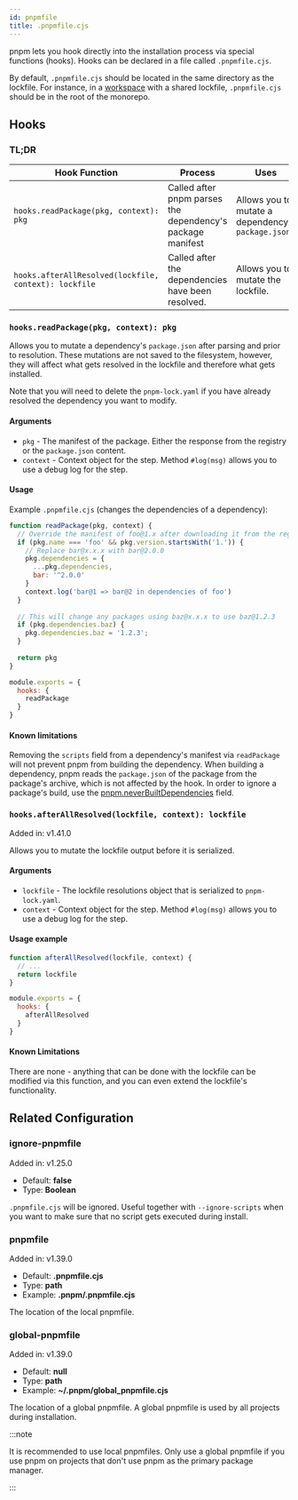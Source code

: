 ```yaml
---
id: pnpmfile
title: .pnpmfile.cjs
---
```


pnpm lets you hook directly into the installation process via special functions
(hooks). Hooks can be declared in a file called `.pnpmfile.cjs`.

By default, `.pnpmfile.cjs` should be located in the same directory as the
lockfile. For instance, in a [workspace](workspaces.md) with a shared lockfile,
`.pnpmfile.cjs` should be in the root of the monorepo.

## Hooks

### TL;DR

| Hook Function                                         | Process                                                    | Uses                                               |
|-------------------------------------------------------|------------------------------------------------------------|----------------------------------------------------|
| `hooks.readPackage(pkg, context): pkg`                | Called after pnpm parses the dependency's package manifest | Allows you to mutate a dependency's `package.json` |
| `hooks.afterAllResolved(lockfile, context): lockfile` | Called after the dependencies have been resolved.          | Allows you to mutate the lockfile.                 |

### `hooks.readPackage(pkg, context): pkg`

Allows you to mutate a dependency's `package.json` after parsing and prior to
resolution. These mutations are not saved to the filesystem, however, they will
affect what gets resolved in the lockfile and therefore what gets installed.

Note that you will need to delete the `pnpm-lock.yaml` if you have already
resolved the dependency you want to modify.

#### Arguments

* `pkg` - The manifest of the package. Either the response from the registry or
the `package.json` content.
* `context` - Context object for the step. Method `#log(msg)` allows you to use
a debug log for the step.

#### Usage

Example `.pnpmfile.cjs` (changes the dependencies of a dependency):

```js
function readPackage(pkg, context) {
  // Override the manifest of foo@1.x after downloading it from the registry
  if (pkg.name === 'foo' && pkg.version.startsWith('1.')) {
    // Replace bar@x.x.x with bar@2.0.0
    pkg.dependencies = {
      ...pkg.dependencies,
      bar: '^2.0.0'
    }
    context.log('bar@1 => bar@2 in dependencies of foo')
  }
  
  // This will change any packages using baz@x.x.x to use baz@1.2.3
  if (pkg.dependencies.baz) {
    pkg.dependencies.baz = '1.2.3';
  }
  
  return pkg
}

module.exports = {
  hooks: {
    readPackage
  }
}
```

#### Known limitations

Removing the `scripts` field from a dependency's manifest via `readPackage` will
not prevent pnpm from building the dependency. When building a dependency, pnpm
reads the `package.json` of the package from the package's archive, which is not
affected by the hook. In order to ignore a package's build, use the
[pnpm.neverBuiltDependencies](package_json.md#pnpmneverbuiltdependencies) field.

### `hooks.afterAllResolved(lockfile, context): lockfile`

Added in: v1.41.0

Allows you to mutate the lockfile output before it is serialized.

#### Arguments

* `lockfile` - The lockfile resolutions object that is serialized to
`pnpm-lock.yaml`.
* `context` - Context object for the step. Method `#log(msg)` allows you to use
a debug log for the step.

#### Usage example

```js title=".pnpmfile.cjs"
function afterAllResolved(lockfile, context) {
  // ...
  return lockfile
}

module.exports = {
  hooks: {
    afterAllResolved
  }
}
```

#### Known Limitations

There are none - anything that can be done with the lockfile can be modified via
this function, and you can even extend the lockfile's functionality.

## Related Configuration

### ignore-pnpmfile

Added in: v1.25.0

* Default: **false**
* Type: **Boolean**

`.pnpmfile.cjs` will be ignored. Useful together with `--ignore-scripts` when you
want to make sure that no script gets executed during install.

### pnpmfile

Added in: v1.39.0

* Default: **.pnpmfile.cjs**
* Type: **path**
* Example: **.pnpm/.pnpmfile.cjs**

The location of the local pnpmfile.

### global-pnpmfile

Added in: v1.39.0

* Default: **null**
* Type: **path**
* Example: **~/.pnpm/global_pnpmfile.cjs**

The location of a global pnpmfile. A global pnpmfile is used by all projects
during installation.

:::note

It is recommended to use local pnpmfiles. Only use a global pnpmfile
if you use pnpm on projects that don't use pnpm as the primary package manager.

:::
